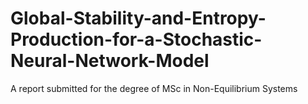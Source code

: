 # Global-Stability-and-Entropy-Production-for-a-Stochastic-Neural-Network-Model
 A report submitted for the degree of MSc in Non-Equilibrium Systems
